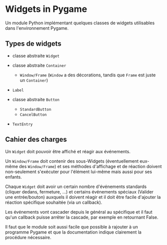 # Widgets in Pygame

Un module Python implémentant quelques classes de widgets utilisables dans l'environnement Pygame.

## Types de widgets

- classe abstraite `Widget`
- classe abstraite `Container`
  - `Window/Frame` (`Window` a des décorations, tandis que `Frame` est juste un `Container`)
- `Label`
- classe abstraite `Button`

  - `StandardButton`
  - `CancelButton`

- `TextEntry`

## Cahier des charges

Un `Widget` doit pouvoir être affiché et réagir aux événements.

Un `Window/Frame` doit contenir des sous-Widgets (éventuellement eux-même des `Window/Frame`) et ses méthodes d'affichage et de réaction doivent non-seulement s'exécuter pour l'élément lui-même mais aussi pour ses enfants.

Chaque `Widget` doit avoir un certain nombre d'événements standards (cliquer dedans, fermeture, …) et certains événements spéciaux (Valider une entrée/bouton) auxquels il doivent réagir et il doit être facile d'ajouter la réaction spécifique souhaitée (via un callback).

Les événements vont cascader depuis le général au spécifique et il faut qu'un callback puisse arrêter la cascade, par exemple en retournant False.

Il faut que le module soit aussi facile que possible à rajouter à un programme Pygame et que la documentation indique clairement la procédure nécessaire.
